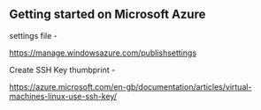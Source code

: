 ## Getting started on Microsoft Azure

settings file -

https://manage.windowsazure.com/publishsettings

Create SSH Key thumbprint -

https://azure.microsoft.com/en-gb/documentation/articles/virtual-machines-linux-use-ssh-key/
